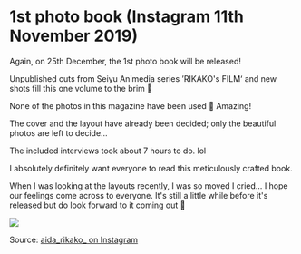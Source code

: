 # 1st photo book (Instagram 11th November 2019)

Again, on 25th December, the 1st photo book will be released!

Unpublished cuts from Seiyu Animedia series ’RIKAKO's FILM‘ and new shots fill this one volume to the brim 📸

None of the photos in this magazine have been used 👀 Amazing!

The cover and the layout have already been decided; only the beautiful photos are left to decide…

The included interviews took about 7 hours to do. lol

I absolutely definitely want everyone to read this meticulously crafted book.

When I was looking at the layouts recently, I was so moved I cried… I hope our feelings come across to everyone. It's still a little while before it's released but do look forward to it coming out 🎉

![](https://scontent-lhr3-1.cdninstagram.com/vp/38d4c998b4546164f851d59457071b84/5E4E549E/t51.2885-15/sh0.08/e35/p640x640/71826153_2487425321540500_1210738697629447531_n.jpg?_nc_ht=scontent-lhr3-1.cdninstagram.com)

Source: [aida_rikako_ on Instagram](https://www.instagram.com/p/B4ufNBZD4XN/)
